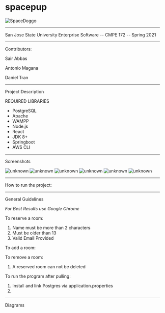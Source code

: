 
# spacepup
![SpaceDoggo](https://user-images.githubusercontent.com/39139814/117551180-4d16f600-aff9-11eb-8dc6-f20cf144ce1f.png)

------------------------------------------------------------------
San Jose State University
Enterprise Software -- CMPE 172 -- Spring 2021

------------------------------------------------------------------
Contributors:

Sair Abbas

Antonio Magana

Daniel Tran

------------------------------------------------------------------
Project Description

REQUIRED LIBRARIES
- PostgreSQL
- Apache
- WAMPP
- Node.js
- React
- JDK 8+
- Springboot
- AWS CLI 

------------------------------------------------------------------
Screenshots

![unknown](https://user-images.githubusercontent.com/39139814/117719341-217b4380-b192-11eb-9f6b-06dea482f66b.png)
![unknown](https://user-images.githubusercontent.com/39139814/117719437-3eb01200-b192-11eb-9094-26ae60c5390b.png)
![unknown](https://user-images.githubusercontent.com/39139814/117719490-4e2f5b00-b192-11eb-94b1-0af236bcf2c7.png)
![unknown](https://user-images.githubusercontent.com/39139814/117719548-6010fe00-b192-11eb-8a72-98f408b5e944.png)
![unknown](https://user-images.githubusercontent.com/39139814/117719589-6c955680-b192-11eb-9027-f88d064e7d2c.png)
![unknown](https://user-images.githubusercontent.com/39139814/117719631-77e88200-b192-11eb-83a2-775c6b32fa7a.png)


------------------------------------------------------------------
How to run the project:

------------------------------------------------------------------
General Guidelines

*For Best Results use Google Chrome*

To reserve a room:
1) Name must be more than 2 characters
2) Must be older than 13
3) Valid Email Provided

To add a room:

To remove a room:
1) A reserved room can not be deleted

To run the program after pulling:
1) Install and link Postgres via application.properties
2) 
------------------------------------------------------------------
Diagrams

